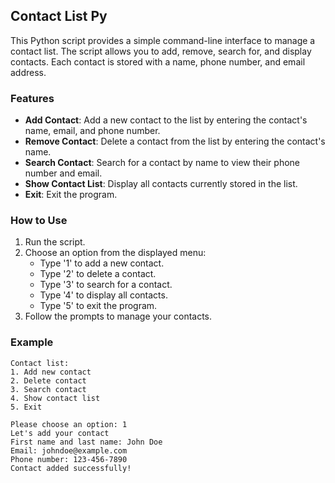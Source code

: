## Contact List Py

This Python script provides a simple command-line interface to manage a contact list. The script allows you to add, remove, search for, and display contacts. Each contact is stored with a name, phone number, and email address.

### Features

- **Add Contact**: Add a new contact to the list by entering the contact's name, email, and phone number.
- **Remove Contact**: Delete a contact from the list by entering the contact's name.
- **Search Contact**: Search for a contact by name to view their phone number and email.
- **Show Contact List**: Display all contacts currently stored in the list.
- **Exit**: Exit the program.

### How to Use

1. Run the script.
2. Choose an option from the displayed menu:
   - Type '1' to add a new contact.
   - Type '2' to delete a contact.
   - Type '3' to search for a contact.
   - Type '4' to display all contacts.
   - Type '5' to exit the program.
3. Follow the prompts to manage your contacts.

### Example

```
Contact list:
1. Add new contact
2. Delete contact
3. Search contact
4. Show contact list
5. Exit

Please choose an option: 1
Let's add your contact
First name and last name: John Doe
Email: johndoe@example.com
Phone number: 123-456-7890
Contact added successfully!
```
